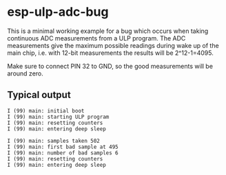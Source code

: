 # esp-ulp-adc-bug

This is a minimal working example for a bug which occurs when taking continuous ADC measurements from a ULP program. The ADC measurements give the maximum possible readings during wake up of the main chip, i.e. with 12-bit measurements the results will be 2^12-1=4095.

Make sure to connect PIN 32 to GND, so the good measurements will be around zero.

## Typical output

```
I (99) main: initial boot
I (99) main: starting ULP program
I (99) main: resetting counters
I (99) main: entering deep sleep

I (99) main: samples taken 502
I (99) main: first bad sample at 495
I (99) main: number of bad samples 6
I (99) main: resetting counters
I (99) main: entering deep sleep
```
